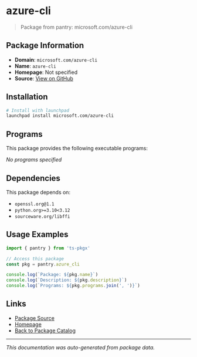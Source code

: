 # azure-cli

> Package from pantry: microsoft.com/azure-cli

## Package Information

- **Domain**: `microsoft.com/azure-cli`
- **Name**: `azure-cli`
- **Homepage**: Not specified
- **Source**: [View on GitHub](https://github.com/pkgxdev/pantry/tree/main/projects/microsoft.com/azure-cli/package.yml)

## Installation

```bash
# Install with launchpad
launchpad install microsoft.com/azure-cli
```

## Programs

This package provides the following executable programs:

*No programs specified*

## Dependencies

This package depends on:

- `openssl.org@1.1`
- `python.org>=3.10<3.12`
- `sourceware.org/libffi`

## Usage Examples

```typescript
import { pantry } from 'ts-pkgx'

// Access this package
const pkg = pantry.azure_cli

console.log(`Package: ${pkg.name}`)
console.log(`Description: ${pkg.description}`)
console.log(`Programs: ${pkg.programs.join(', ')}`)
```

## Links

- [Package Source](https://github.com/pkgxdev/pantry/tree/main/projects/microsoft.com/azure-cli/package.yml)
- [Homepage](#)
- [Back to Package Catalog](../package-catalog.md)

---

*This documentation was auto-generated from package data.*
